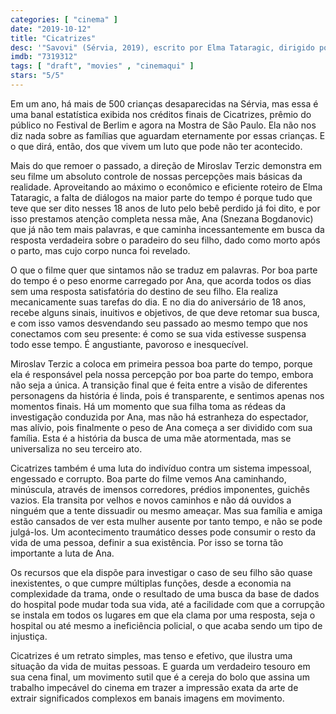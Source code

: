 ```yaml
---
categories: [ "cinema" ]
date: "2019-10-12"
title: "Cicatrizes"
desc: '"Savovi" (Sérvia, 2019), escrito por Elma Tataragic, dirigido por Miroslav Terzic, com Snezana Bogdanovic, Marko Bacovic e Jovana Stojiljkovic. Escrito para o CinemAqui na cobertura da #mostrasp.'
imdb: "7319312"
tags: [ "draft", "movies" , "cinemaqui" ]
stars: "5/5"
---
```

Em um ano, há mais de 500 crianças desaparecidas na Sérvia, mas essa é uma banal estatística exibida nos créditos finais de Cicatrizes, prêmio do público no Festival de Berlim e agora na Mostra de São Paulo. Ela não nos diz nada sobre as famílias que aguardam eternamente por essas crianças. E o que dirá, então, dos que vivem um luto que pode não ter acontecido.

Mais do que remoer o passado, a direção de Miroslav Terzic demonstra em seu filme um absoluto controle de nossas percepções mais básicas da realidade. Aproveitando ao máximo o econômico e eficiente roteiro de Elma Tataragic, a falta de diálogos na maior parte do tempo é porque tudo que teve que ser dito nesses 18 anos de luto pelo bebê perdido já foi dito, e por isso prestamos atenção completa nessa mãe, Ana (Snezana Bogdanovic) que já não tem mais palavras, e que caminha incessantemente em busca da resposta verdadeira sobre o paradeiro do seu filho, dado como morto após o parto, mas cujo corpo nunca foi revelado.

O que o filme quer que sintamos não se traduz em palavras. Por boa parte do tempo é o peso enorme carregado por Ana, que acorda todos os dias sem uma resposta satisfatória do destino de seu filho. Ela realiza mecanicamente suas tarefas do dia. E no dia do aniversário de 18 anos, recebe alguns sinais, inuitivos e objetivos, de que deve retomar sua busca, e com isso vamos desvendando seu passado ao mesmo tempo que nos conectamos com seu presente: é como se sua vida estivesse suspensa todo esse tempo. É angustiante, pavoroso e inesquecível.

Miroslav Terzic a coloca em primeira pessoa boa parte do tempo, porque ela é responsável pela nossa percepção por boa parte do tempo, embora não seja a única. A transição final que é feita entre a visão de diferentes personagens da história é linda, pois é transparente, e sentimos apenas nos momentos finais. Há um momento que sua filha toma as rédeas da investigação conduzida por Ana, mas não há estranheza do espectador, mas alívio, pois finalmente o peso de Ana começa a ser dividido com sua família. Esta é a história da busca de uma mãe atormentada, mas se universaliza no seu terceiro ato.

Cicatrizes também é uma luta do indivíduo contra um sistema impessoal, engessado e corrupto. Boa parte do filme vemos Ana caminhando, minúscula, através de imensos corredores, prédios imponentes, guichês vazios. Ela transita por velhos e novos caminhos e não dá ouvidos a ninguém que a tente dissuadir ou mesmo ameaçar. Mas sua família e amiga estão cansados de ver esta mulher ausente por tanto tempo, e não se pode julgá-los. Um acontecimento traumático desses pode consumir o resto da vida de uma pessoa, definir a sua existência. Por isso se torna tão importante a luta de Ana.

Os recursos que ela dispõe para investigar o caso de seu filho são quase inexistentes, o que cumpre múltiplas funções, desde a economia na complexidade da trama, onde o resultado de uma busca da base de dados do hospital pode mudar toda sua vida, até a facilidade com que a corrupção se instala em todos os lugares em que ela clama por uma resposta, seja o hospital ou até mesmo a ineficiência policial, o que acaba sendo um tipo de injustiça.

Cicatrizes é um retrato simples, mas tenso e efetivo, que ilustra uma situação da vida de muitas pessoas. E guarda um verdadeiro tesouro em sua cena final, um movimento sutil que é a cereja do bolo que assina um trabalho impecável do cinema em trazer a impressão exata da arte de extrair significados complexos em banais imagens em movimento.

